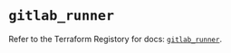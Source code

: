 # `gitlab_runner`

Refer to the Terraform Registory for docs: [`gitlab_runner`](https://registry.terraform.io/providers/gitlabhq/gitlab/15.11.0/docs/resources/runner).
